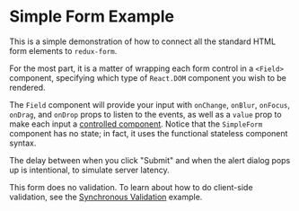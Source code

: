 # Simple Form Example

This is a simple demonstration of how to connect all the standard HTML form elements to
`redux-form`.

For the most part, it is a matter of wrapping each form control in a `<Field>` component, 
specifying which type of `React.DOM` component you wish to be rendered.

The `Field` component will provide your input with `onChange`, `onBlur`, `onFocus`, `onDrag`, and
`onDrop` props to listen to the events, as well as a `value` prop to make each input a 
[controlled component](http://facebook.github.io/react/docs/forms.html#controlled-components). 
Notice that the `SimpleForm` component has no state; in fact, it uses the functional stateless 
component syntax.

The delay between when you click "Submit" and when the alert dialog pops up is intentional, to 
simulate server latency.

This form does no validation. To learn about how to do client-side validation, see the 
[Synchronous Validation](../../syncValidation) example.
